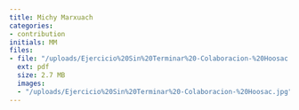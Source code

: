 ```yaml
---
title: Michy Marxuach
categories:
- contribution
initials: MM
files:
- file: "/uploads/Ejercicio%20Sin%20Terminar%20-Colaboracion-%20Hoosac.pdf"
  ext: pdf
  size: 2.7 MB
  images:
  - "/uploads/Ejercicio%20Sin%20Terminar%20-Colaboracion-%20Hoosac.jpg"
---
```


